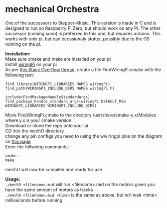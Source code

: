 # mechanical Orchestra

One of the successors to Stepper-Music. This version is made in C and is designed to run on Raspberry Pi Zero, but should work on any Pi. The other successor (coming soon) is preferred to this one, but requires arduino. This works with only pi, but can occasionaly stutter, possibly due to the OS running on the pi.

**Installation:**  
Make sure cmake and make are installed on your pi  
Install [wiringPi](http://wiringpi.com/download-and-install/) on your pi  
As per [this Stack Overflow thread](https://stackoverflow.com/questions/30424236/add-wiringpi-lib-to-cmake-on-raspberrypi), create a file FindWiringPi.cmake with the following text:  
```
find_library(WIRINGPI_LIBRARIES NAMES wiringPi)
find_path(WIRINGPI_INCLUDE_DIRS NAMES wiringPi.h)

include(FindPackageHandleStandardArgs)
find_package_handle_standard_args(wiringPi DEFAULT_MSG WIRINGPI_LIBRARIES WIRINGPI_INCLUDE_DIRS)
```  
Move FindWiringPi.cmake to the directory /usr/share/cmake-y.x/Modules where y.x is your cmake version  
Download or clone the repo onto your pi  
CD into the mechO directory  
change any pin configs you need to using the wwiringpi pins on the diagram on [this page](http://wiringpi.com/pins/)  
Enter the follwoing commands:  
```
cmake .
make
```
mechO will now be compiled and ready for use  

**Usage:**  
`./mechO <filename>.mid` will run \<filename\>.mid on the motors given you have the same amount of motors as tracks  
`./mechO <filename>.mid <time>` is the same as above, but will wait \<time\> milliseconds before running
